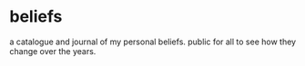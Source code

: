 # beliefs
a catalogue and journal of my personal beliefs. public for all to see how they change over the years.
